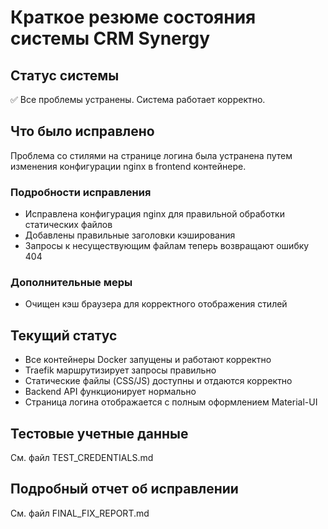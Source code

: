 # Краткое резюме состояния системы CRM Synergy

## Статус системы
✅ Все проблемы устранены. Система работает корректно.

## Что было исправлено
Проблема со стилями на странице логина была устранена путем изменения конфигурации nginx в frontend контейнере.

### Подробности исправления
- Исправлена конфигурация nginx для правильной обработки статических файлов
- Добавлены правильные заголовки кэширования
- Запросы к несуществующим файлам теперь возвращают ошибку 404

### Дополнительные меры
- Очищен кэш браузера для корректного отображения стилей

## Текущий статус
- Все контейнеры Docker запущены и работают корректно
- Traefik маршрутизирует запросы правильно
- Статические файлы (CSS/JS) доступны и отдаются корректно
- Backend API функционирует нормально
- Страница логина отображается с полным оформлением Material-UI

## Тестовые учетные данные
См. файл TEST_CREDENTIALS.md

## Подробный отчет об исправлении
См. файл FINAL_FIX_REPORT.md